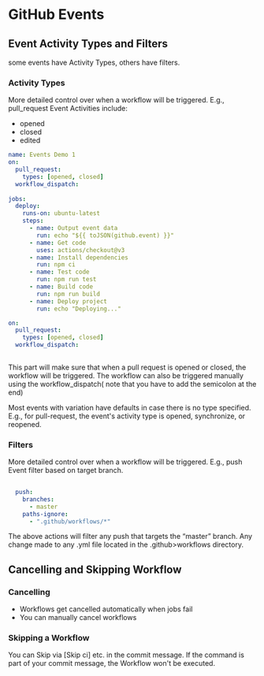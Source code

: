  # GitHub Events


## Event Activity Types and Filters
some events have Activity Types, others have filters.

### Activity Types 
More detailed control over when a workflow will be triggered.
E.g., pull_request Event Activities include:
- opened
- closed
- edited

```yaml
name: Events Demo 1
on: 
  pull_request:
    types: [opened, closed]
  workflow_dispatch:
    
jobs:
  deploy:
    runs-on: ubuntu-latest
    steps:
      - name: Output event data
        run: echo "${{ toJSON(github.event) }}"
      - name: Get code
        uses: actions/checkout@v3
      - name: Install dependencies
        run: npm ci
      - name: Test code
        run: npm run test
      - name: Build code
        run: npm run build
      - name: Deploy project
        run: echo "Deploying..."
```

```yaml
on: 
  pull_request:
    types: [opened, closed]
  workflow_dispatch:
    
```

This part will make sure that when a pull request is opened or closed, the workflow will be triggered. 
The workflow can also be triggered manually using the workflow_dispatch( note that you have to add the semicolon at the end)

Most events with variation have defaults in case there is no type specified. E.g., for pull-request, the event's activity type is opened, synchronize, or reopened.


### Filters
More detailed control over when a workflow will be triggered.
E.g., push Event filter based on target branch.


```yaml
  
  push:
    branches:
      - master
    paths-ignore:
      - ".github/workflows/*"

```

The above actions will filter any push that targets the “master” branch. Any change made to any .yml file located in the .github>workflows directory.



## Cancelling and Skipping Workflow
### Cancelling
- Workflows get cancelled automatically when jobs fail
- You can manually cancel workflows

### Skipping a Workflow

You can Skip via [Skip ci] etc. in the commit message. If the command is part of your commit message, the Workflow won't be executed.

